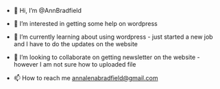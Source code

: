 - 👋 Hi, I’m @AnnBradfield
- 👀 I’m interested in getting some help on wordpress
- 🌱 I’m currently learning about using wordpress - just started a new job and I have to do the updates on the website
- 💞️ I’m looking to collaborate on getting newsletter on the website - however I am not sure how to uploaded file

- 📫 How to reach me annalenabradfield@gmail.com

<!---
AnnBradfield/AnnBradfield is a ✨ special ✨ repository because its `README.md` (this file) appears on your GitHub profile.
You can click the Preview link to take a look at your changes.
--->
